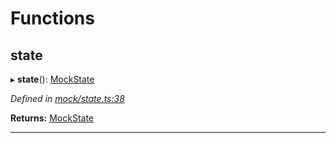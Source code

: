 

# Functions

<a id="state"></a>

##  state

▸ **state**(): [MockState](_mock_types_d_.md#mockstate)

*Defined in [mock/state.ts:38](https://github.com/polkadot-js/api/blob/f399bb6/packages/api-provider/src/mock/state.ts#L38)*

**Returns:** [MockState](_mock_types_d_.md#mockstate)

___

